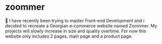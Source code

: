 # zoommer
👋 I have recently been trying to master Front-end Development and i decided to recreate a Georgian e-commerce website named Zoommer. My projects will slowly increase in size and quality overtime. For now this website only includes 2 pages, main page and a product page.
